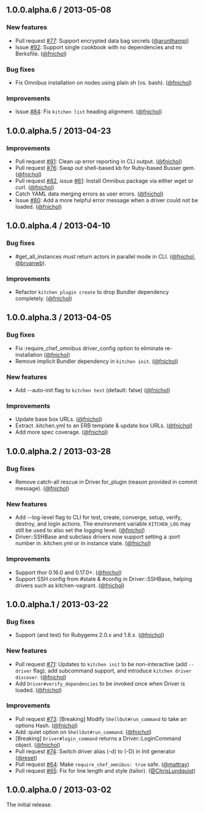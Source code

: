 ## 1.0.0.alpha.6 / 2013-05-08

### New features

* Pull request [#77][]: Support encrypted data bag secrets ([@arunthampi][])
* Issue [#92][]: Support single cookbook with no dependencies and no Berksfile. ([@fnichol][])

### Bug fixes

* Fix Omnibus installation on nodes using plain sh (vs. bash). ([@fnichol][])

### Improvements

* Issue [#84][]: Fix `kitchen list` heading alignment. ([@fnichol][])


## 1.0.0.alpha.5 / 2013-04-23

### Improvements

* Pull request [#81][]: Clean up error reporting in CLI output. ([@fnichol][])
* Pull request [#76][]: Swap out shell-based kb for Ruby-based Busser gem. ([@fnichol][])
* Pull request [#82][], issue [#61][]: Install Omnibus package via either wget or curl. ([@fnichol][])
* Catch YAML data merging errors as user errors. ([@fnichol][])
* Issue [#80][]: Add a more helpful error message when a driver could not be loaded. ([@fnichol][])


## 1.0.0.alpha.4 / 2013-04-10

### Bug fixes

* #get_all_instances must return actors in parallel mode in CLI. ([@fnichol][], [@bryanwb][]).

### Improvements

* Refactor `kitchen plugin create` to drop Bundler dependency completely. ([@fnichol][])


## 1.0.0.alpha.3 / 2013-04-05

### Bug fixes

* Fix :require_chef_omnibus driver_config option to eliminate re-installation ([@fnichol][])
* Remove implicit Bundler dependency in `kitchen init`. ([@fnichol][])

### New features

* Add --auto-init flag to `kitchen test` (default: false) ([@fnichol][])

### Improvements

* Update base box URLs. ([@fnichol][])
* Extract .kitchen.yml to an ERB template & update box URLs. ([@fnichol][])
* Add more spec coverage. ([@fnichol][])


## 1.0.0.alpha.2 / 2013-03-28

### Bug fixes

* Remove catch-all rescue in Driver.for_plugin (reason provided in commit message). ([@fnichol][])

### New features

* Add --log-level flag to CLI for test, create, converge, setup, verify, destroy, and login actions. The environment variable `KITCHEN_LOG` may still be used to also set the logging level. ([@fnichol][])
* Driver::SSHBase and subclass drivers now support setting a :port number in .kitchen.yml or in instance state. ([@fnichol][])

### Improvements

* Support thor 0.16.0 and 0.17.0+. ([@fnichol][])
* Support SSH config from #state & #config in Driver::SSHBase, helping drivers such as kitchen-vagrant. ([@fnichol][])


## 1.0.0.alpha.1 / 2013-03-22

### Bug fixes

* Support (and test) for Rubygems 2.0.x and 1.8.x. ([@fnichol][])

### New features

* Pull request [#71][]: Updates to `kitchen init` to be non-interactive (add `--driver` flag), add subcommand support, and introduce `kitchen driver discover`. ([@fnichol][])
* Add `Driver#verify_dependencies` to be invoked once when Driver is loaded. ([@fnichol][])

### Improvements

* Pull request [#73][]: [Breaking] Modify `ShellOut#run_command` to take an options Hash. ([@fnichol][])
* Add :quiet option on `ShellOut#run_command`. ([@fnichol][])
* [Breaking] `Driver#login_command` returns a Driver::LoginCommand object. ([@fnichol][])
* Pull request [#74][]: Switch driver alias (-d) to (-D) in Init generator ([@reset][])
* Pull request [#64][]: Make `require_chef_omnibus: true` safe. ([@mattray][])
* Pull request [#65][]: Fix for line length and style (tailor). ([@ChrisLundquist][])


## 1.0.0.alpha.0 / 2013-03-02

The initial release.

<!--- The following link definition list is generated by PimpMyChangelog --->
[#61]: https://github.com/opscode/test-kitchen/issues/61
[#64]: https://github.com/opscode/test-kitchen/issues/64
[#65]: https://github.com/opscode/test-kitchen/issues/65
[#71]: https://github.com/opscode/test-kitchen/issues/71
[#73]: https://github.com/opscode/test-kitchen/issues/73
[#74]: https://github.com/opscode/test-kitchen/issues/74
[#76]: https://github.com/opscode/test-kitchen/issues/76
[#77]: https://github.com/opscode/test-kitchen/issues/77
[#80]: https://github.com/opscode/test-kitchen/issues/80
[#81]: https://github.com/opscode/test-kitchen/issues/81
[#82]: https://github.com/opscode/test-kitchen/issues/82
[#84]: https://github.com/opscode/test-kitchen/issues/84
[#92]: https://github.com/opscode/test-kitchen/issues/92
[@ChrisLundquist]: https://github.com/ChrisLundquist
[@arunthampi]: https://github.com/arunthampi
[@bryanwb]: https://github.com/bryanwb
[@fnichol]: https://github.com/fnichol
[@mattray]: https://github.com/mattray
[@reset]: https://github.com/reset
